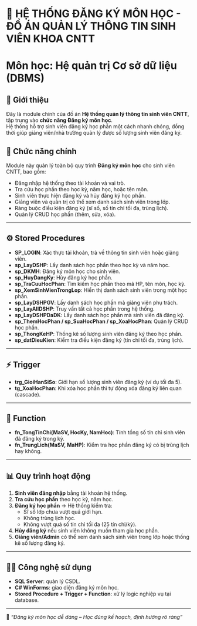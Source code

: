 # 📘 HỆ THỐNG ĐĂNG KÝ MÔN HỌC - ĐỒ ÁN QUẢN LÝ THÔNG TIN SINH VIÊN KHOA CNTT
# Môn học: Hệ quản trị Cơ sở dữ liệu (DBMS)

## 📌 Giới thiệu
Đây là module chính của đồ án **Hệ thống quản lý thông tin sinh viên CNTT**, tập trung vào **chức năng Đăng ký môn học**.  
Hệ thống hỗ trợ sinh viên đăng ký học phần một cách nhanh chóng, đồng thời giúp giảng viên/nhà trường quản lý được số lượng sinh viên đăng ký.

## 📌 Chức năng chính
Module này quản lý toàn bộ quy trình **Đăng ký môn học** cho sinh viên CNTT, bao gồm:
- Đăng nhập hệ thống theo tài khoản và vai trò.
- Tra cứu học phần theo học kỳ, năm học, hoặc tên môn.
- Sinh viên thực hiện đăng ký và hủy đăng ký học phần.
- Giảng viên và quản trị có thể xem danh sách sinh viên trong lớp.
- Ràng buộc điều kiện đăng ký (sĩ số, số tín chỉ tối đa, trùng lịch).
- Quản lý CRUD học phần (thêm, sửa, xóa).

---

## ⚙️ Stored Procedures
- **SP_LOGIN**: Xác thực tài khoản, trả về thông tin sinh viên hoặc giảng viên.
- **sp_LayDSHP**: Lấy danh sách học phần theo học kỳ và năm học.
- **sp_DKMH**: Đăng ký môn học cho sinh viên.
- **sp_HuyDangKy**: Hủy đăng ký học phần.
- **sp_TraCuuHocPhan**: Tìm kiếm học phần theo mã HP, tên môn, học kỳ.
- **sp_XemSinhVienTrongLop**: Hiển thị danh sách sinh viên trong một học phần.
- **sp_LayDSHPGV**: Lấy danh sách học phần mà giảng viên phụ trách.
- **sp_LayAllDSHP**: Truy vấn tất cả học phần trong hệ thống.
- **sp_LayDSHPDaDK**: Lấy danh sách học phần mà sinh viên đã đăng ký.
- **sp_ThemHocPhan / sp_SuaHocPhan / sp_XoaHocPhan**: Quản lý CRUD học phần.
- **sp_ThongKeHP**: Thống kê số lượng sinh viên đăng ký theo học phần.
- **sp_datDieuKien**: Kiểm tra điều kiện đăng ký (tín chỉ tối đa, trùng lịch).

---

## ⚡ Trigger
- **trg_GioiHanSiSo**: Giới hạn số lượng sinh viên đăng ký (ví dụ tối đa 5).
- **tg_XoaHocPhan**: Khi xóa học phần thì tự động xóa đăng ký liên quan (cascade).

---

## 🧩 Function
- **fn_TongTinChi(MaSV, HocKy, NamHoc)**: Tính tổng số tín chỉ sinh viên đã đăng ký trong kỳ.
- **fn_TrungLich(MaSV, MaHP)**: Kiểm tra học phần đăng ký có bị trùng lịch hay không.

---

## 📊 Quy trình hoạt động
1. **Sinh viên đăng nhập** bằng tài khoản hệ thống.
2. **Tra cứu học phần** theo học kỳ, năm học.
3. **Đăng ký học phần** → Hệ thống kiểm tra:
   - Sĩ số lớp chưa vượt quá giới hạn.
   - Không trùng lịch học.
   - Không vượt quá số tín chỉ tối đa (25 tín chỉ/kỳ).
4. **Hủy đăng ký** nếu sinh viên không muốn tham gia học phần.
5. **Giảng viên/Admin** có thể xem danh sách sinh viên trong lớp hoặc thống kê số lượng đăng ký.

---

## 👨‍💻 Công nghệ sử dụng
- **SQL Server**: quản lý CSDL.
- **C# WinForms**: giao diện đăng ký môn học.
- **Stored Procedure + Trigger + Function**: xử lý logic nghiệp vụ tại database.

---

📢 *“Đăng ký môn học dễ dàng – Học đúng kế hoạch, định hướng rõ ràng”*
